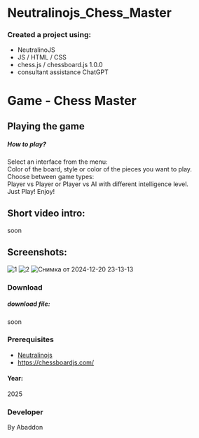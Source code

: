 # Neutralinojs_Chess_Master


### Created a project using:
+ NeutralinoJS 
+ JS / HTML / CSS
+ chess.js / chessboard.js  1.0.0
+ consultant assistance ChatGPT

# Game - Chess Master


## Playing the game
##### How to play? </br>
Select an interface from the menu:</br>
Color of the board, style or color of the pieces you want to play. </br>
Choose between game types:</br>
Player vs Player or Player vs AI with different intelligence level. </br>
Just Play! Enjoy!

## Short video intro:
soon

## Screenshots:
![1](https://github.com/user-attachments/assets/e2597f93-e82b-4c58-aed8-2e1c4a1749d6)
![2](https://github.com/user-attachments/assets/eaa1870a-c8da-485c-a65c-177bf958371f)
![Снимка от 2024-12-20 23-13-13](https://github.com/user-attachments/assets/2d95034c-0b32-4d2c-b43e-2ccd06bdf34c)



### Download
##### download file:
soon


### Prerequisites
- [Neutralinojs](https://neutralino.js.org)
- https://chessboardjs.com/
#### Year:
2025

### Developer
By Abaddon

<br>

